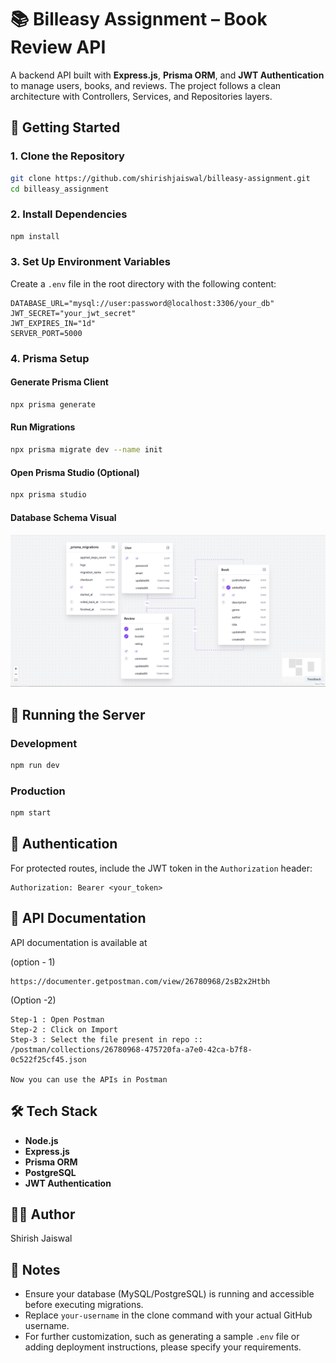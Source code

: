 # 📚 Billeasy Assignment – Book Review API

A backend API built with **Express.js**, **Prisma ORM**, and **JWT Authentication** to manage users, books, and reviews. The project follows a clean architecture with Controllers, Services, and Repositories layers.

## 🚀 Getting Started

### 1. Clone the Repository
```bash
git clone https://github.com/shirishjaiswal/billeasy-assignment.git
cd billeasy_assignment
```

### 2. Install Dependencies
```bash
npm install
```

### 3. Set Up Environment Variables
Create a `.env` file in the root directory with the following content:
```
DATABASE_URL="mysql://user:password@localhost:3306/your_db"
JWT_SECRET="your_jwt_secret"
JWT_EXPIRES_IN="1d"
SERVER_PORT=5000
```

### 4. Prisma Setup
#### Generate Prisma Client
```bash
npx prisma generate
```

#### Run Migrations
```bash
npx prisma migrate dev --name init
```

#### Open Prisma Studio (Optional)
```bash
npx prisma studio
```

#### Database Schema Visual
![alt text](db-visual.png)

## 🏁 Running the Server
### Development
```bash
npm run dev
```

### Production
```bash
npm start
```

## 🔐 Authentication
For protected routes, include the JWT token in the `Authorization` header:
```
Authorization: Bearer <your_token>
```

## 📑 API Documentation
API documentation is available at

(option - 1)
```
https://documenter.getpostman.com/view/26780968/2sB2x2Htbh
```
(Option -2)
```
Step-1 : Open Postman
Step-2 : Click on Import
Step-3 : Select the file present in repo :: /postman/collections/26780968-475720fa-a7e0-42ca-b7f8-0c522f25cf45.json

Now you can use the APIs in Postman
```

## 🛠 Tech Stack
- **Node.js**
- **Express.js**
- **Prisma ORM**
- **PostgreSQL**
- **JWT Authentication**

## 👨‍💻 Author
Shirish Jaiswal

## 📝 Notes
- Ensure your database (MySQL/PostgreSQL) is running and accessible before executing migrations.
- Replace `your-username` in the clone command with your actual GitHub username.
- For further customization, such as generating a sample `.env` file or adding deployment instructions, please specify your requirements.